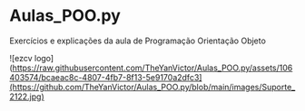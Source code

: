 # Aulas_POO.py
Exercícios e explicações da aula de Programação Orientação Objeto

![ezcv logo](https://raw.githubusercontent.com/TheYanVictor/Aulas_POO.py/assets/106403574/bcaeac8c-4807-4fb7-8f13-5e9170a2dfc3](https://github.com/TheYanVictor/Aulas_POO.py/blob/main/images/Suporte_2122.jpg)
